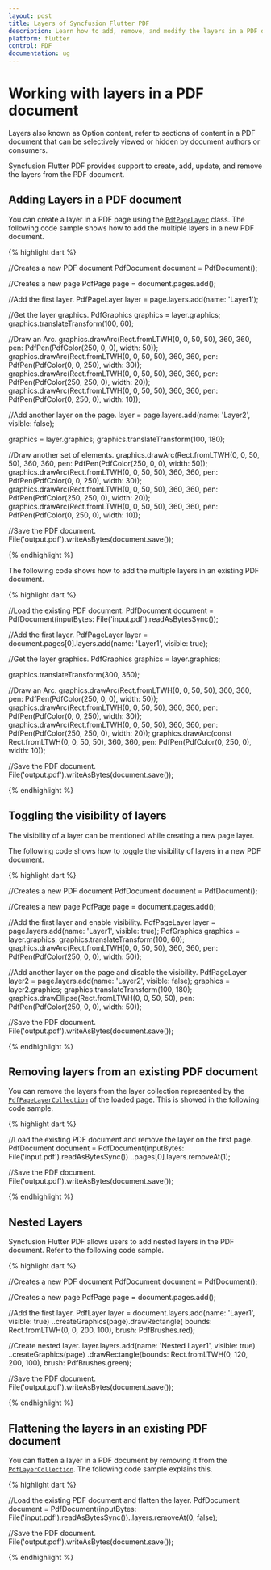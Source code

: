 ```yaml
---
layout: post
title: Layers of Syncfusion Flutter PDF
description: Learn how to add, remove, and modify the layers in a PDF document and its pages for the Flutter PDF.
platform: flutter
control: PDF
documentation: ug
---
```


# Working with layers in a PDF document

Layers also known as Option content, refer to sections of content in a PDF document that can be selectively viewed or hidden by document authors or consumers.

Syncfusion Flutter PDF provides support to create, add, update, and remove the layers from the PDF document.

## Adding Layers in a PDF document

You can create a layer in a PDF page using the [`PdfPageLayer`](#) class. The following code sample shows how to add the multiple layers in a new PDF document.

{% highlight dart %}

//Creates a new PDF document
PdfDocument document = PdfDocument();

//Creates a new page
PdfPage page = document.pages.add();

//Add the first layer.
PdfPageLayer layer = page.layers.add(name: 'Layer1');

//Get the layer graphics.
PdfGraphics graphics = layer.graphics;
graphics.translateTransform(100, 60);

//Draw an Arc.
graphics.drawArc(Rect.fromLTWH(0, 0, 50, 50), 360, 360,
    pen: PdfPen(PdfColor(250, 0, 0), width: 50));
graphics.drawArc(Rect.fromLTWH(0, 0, 50, 50), 360, 360,
    pen: PdfPen(PdfColor(0, 0, 250), width: 30));
graphics.drawArc(Rect.fromLTWH(0, 0, 50, 50), 360, 360,
    pen: PdfPen(PdfColor(250, 250, 0), width: 20));
graphics.drawArc(Rect.fromLTWH(0, 0, 50, 50), 360, 360,
    pen: PdfPen(PdfColor(0, 250, 0), width: 10));

//Add another layer on the page.
layer = page.layers.add(name: 'Layer2', visible: false);

graphics = layer.graphics;
graphics.translateTransform(100, 180);

//Draw another set of elements.
graphics.drawArc(Rect.fromLTWH(0, 0, 50, 50), 360, 360,
    pen: PdfPen(PdfColor(250, 0, 0), width: 50));
graphics.drawArc(Rect.fromLTWH(0, 0, 50, 50), 360, 360,
    pen: PdfPen(PdfColor(0, 0, 250), width: 30));
graphics.drawArc(Rect.fromLTWH(0, 0, 50, 50), 360, 360,
    pen: PdfPen(PdfColor(250, 250, 0), width: 20));
graphics.drawArc(Rect.fromLTWH(0, 0, 50, 50), 360, 360,
    pen: PdfPen(PdfColor(0, 250, 0), width: 10));

//Save the PDF document.
File('output.pdf').writeAsBytes(document.save());

{% endhighlight %}

The following code shows how to add the multiple layers in an existing PDF document.

{% highlight dart %}

//Load the existing PDF document.
PdfDocument document =
    PdfDocument(inputBytes: File('input.pdf').readAsBytesSync());

//Add the first layer.
PdfPageLayer layer =
    document.pages[0].layers.add(name: 'Layer1', visible: true);

//Get the layer graphics.
PdfGraphics graphics = layer.graphics;

graphics.translateTransform(300, 360);

//Draw an Arc.
graphics.drawArc(Rect.fromLTWH(0, 0, 50, 50), 360, 360,
    pen: PdfPen(PdfColor(250, 0, 0), width: 50));
graphics.drawArc(Rect.fromLTWH(0, 0, 50, 50), 360, 360,
    pen: PdfPen(PdfColor(0, 0, 250), width: 30));
graphics.drawArc(Rect.fromLTWH(0, 0, 50, 50), 360, 360,
    pen: PdfPen(PdfColor(250, 250, 0), width: 20));
graphics.drawArc(const Rect.fromLTWH(0, 0, 50, 50), 360, 360,
    pen: PdfPen(PdfColor(0, 250, 0), width: 10));

//Save the PDF document.
File('output.pdf').writeAsBytes(document.save());

{% endhighlight %}

## Toggling the visibility of layers

The visibility of a layer can be mentioned while creating a new page layer.

The following code shows how to toggle the visibility of layers in a new PDF document.

{% highlight dart %}

//Creates a new PDF document
PdfDocument document = PdfDocument();

//Creates a new page
PdfPage page = document.pages.add();

//Add the first layer and enable visibility.
PdfPageLayer layer = page.layers.add(name: 'Layer1', visible: true);
PdfGraphics graphics = layer.graphics;
graphics.translateTransform(100, 60);
graphics.drawArc(Rect.fromLTWH(0, 0, 50, 50), 360, 360,
    pen: PdfPen(PdfColor(250, 0, 0), width: 50));

//Add another layer on the page and disable the visibility.
PdfPageLayer layer2 = page.layers.add(name: 'Layer2', visible: false);
graphics = layer2.graphics;
graphics.translateTransform(100, 180);
graphics.drawEllipse(Rect.fromLTWH(0, 0, 50, 50),
    pen: PdfPen(PdfColor(250, 0, 0), width: 50));

//Save the PDF document.
File('output.pdf').writeAsBytes(document.save());

{% endhighlight %}

## Removing layers from an existing PDF document

You can remove the layers from the layer collection represented by the [`PdfPageLayerCollection`](#) of the loaded page. This is showed in the following code sample.

{% highlight dart %}

//Load the existing PDF document and remove the layer on the first page.
PdfDocument document =
    PdfDocument(inputBytes: File('input.pdf').readAsBytesSync())
      ..pages[0].layers.removeAt(1);

//Save the PDF document.
File('output.pdf').writeAsBytes(document.save());

{% endhighlight %}

## Nested Layers

Syncfusion Flutter PDF allows users to add nested layers in the PDF document. Refer to the following code sample.

{% highlight dart %}

//Creates a new PDF document
PdfDocument document = PdfDocument();

//Creates a new page
PdfPage page = document.pages.add();

//Add the first layer.
PdfLayer layer = document.layers.add(name: 'Layer1', visible: true)
  ..createGraphics(page).drawRectangle(
      bounds: Rect.fromLTWH(0, 0, 200, 100), brush: PdfBrushes.red);

//Create nested layer.
layer.layers.add(name: 'Nested Layer1', visible: true)
  ..createGraphics(page)
      .drawRectangle(bounds: Rect.fromLTWH(0, 120, 200, 100), brush: PdfBrushes.green);

//Save the PDF document.
File('output.pdf').writeAsBytes(document.save());

{% endhighlight %}

## Flattening the layers in an existing PDF document

You can flatten a layer in a PDF document by removing it from the [`PdfLayerCollection`](#). The following code sample explains this.

{% highlight dart %}

//Load the existing PDF document and flatten the layer.
PdfDocument document =
    PdfDocument(inputBytes: File('input.pdf').readAsBytesSync())..layers.removeAt(0, false);

//Save the PDF document.
File('output.pdf').writeAsBytes(document.save());


{% endhighlight %}
